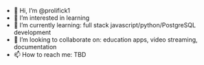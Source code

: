 - 👋 Hi, I’m @prolifick1
- 👀 I’m interested in learning
- 🌱 I’m currently learning: full stack javascript/python/PostgreSQL development
- 💞️ I’m looking to collaborate on: education apps, video streaming, documentation
- 📫 How to reach me: TBD

<!---
prolifick1/prolifick1 is a ✨ special ✨ repository because its `README.md` (this file) appears on your GitHub profile.
You can click the Preview link to take a look at your changes.
--->
